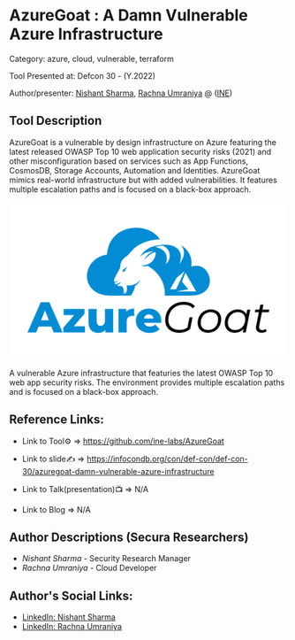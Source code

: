 #  AzureGoat : A Damn Vulnerable Azure Infrastructure

Category: azure, cloud, vulnerable, terraform

Tool Presented at: Defcon 30 - (Y.2022)

Author/presenter: [Nishant Sharma](#), [Rachna Umraniya](#) @ ([INE](https://ine.com/))

## Tool Description

AzureGoat is a vulnerable by design infrastructure on Azure featuring the latest released OWASP Top 10 web application security risks (2021) and other misconfiguration based on services such as App Functions, CosmosDB, Storage Accounts, Automation and Identities. AzureGoat mimics real-world infrastructure but with added vulnerabilities. It features multiple escalation paths and is focused on a black-box approach.

 ![DEF CON 30 - AzureGoat : A Damn Vulnerable Azure Infrastructure - Nishant Sharma, Rachna Umraniya](183740998-da6f7ae7-2df0-4557-a6f5-2f0040ebe0dc.png)

 A vulnerable Azure infrastructure that featuries the latest OWASP Top 10 web app security risks. The environment provides multiple escalation paths and is focused on a black-box approach.

 ## Reference Links:
- Link to Tool⚙️ => https://github.com/ine-labs/AzureGoat

- Link to slide✍️ => https://infocondb.org/con/def-con/def-con-30/azuregoat-damn-vulnerable-azure-infrastructure

- Link to Talk(presentation)📺 => N/A

- Link to Blog => N/A

## Author Descriptions (Secura Researchers)
- *Nishant Sharma* - Security Research Manager
- *Rachna Umraniya* -  Cloud Developer

## Author's Social Links:

- [LinkedIn: Nishant Sharma](https://www.linkedin.com/in/nishantsharmax)
- [LinkedIn: Rachna Umraniya](https://www.linkedin.com/in/rachnaumaraniya)
